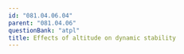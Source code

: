 ```yaml
---
id: "081.04.06.04"
parent: "081.04.06"
questionBank: "atpl"
title: Effects of altitude on dynamic stability
---
```

